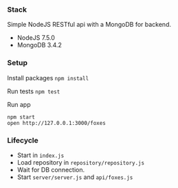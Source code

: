 
### Stack
Simple NodeJS RESTful api with a MongoDB for backend.
- NodeJS 7.5.0
- MongoDB 3.4.2

### Setup

Install packages
`npm install`

Run tests
`npm test`

Run app
```
npm start
open http://127.0.0.1:3000/foxes
```


### Lifecycle
- Start in `index.js`
- Load repository in `repository/repository.js`
- Wait for DB connection.
- Start `server/server.js` and `api/foxes.js`
